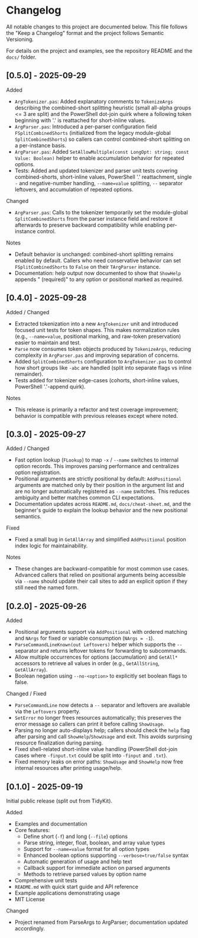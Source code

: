 # Changelog

All notable changes to this project are documented below. This file follows the "Keep a Changelog" format and the project follows Semantic Versioning.

For details on the project and examples, see the repository README and the `docs/` folder.

## [0.5.0] - 2025-09-29

Added

- `ArgTokenizer.pas`: Added explanatory comments to `TokenizeArgs` describing the combined-short splitting heuristic (small all-alpha groups <= 3 are split) and the PowerShell dot-join quirk where a following token beginning with '.' is reattached for short-inline values.
- `ArgParser.pas`: Introduced a per-parser configuration field `FSplitCombinedShorts` (initialized from the legacy module-global `SplitCombinedShorts`) so callers can control combined-short splitting on a per-instance basis.
- `ArgParser.pas`: Added `SetAllowMultiple(const LongOpt: string; const Value: Boolean)` helper to enable accumulation behavior for repeated options.
- Tests: Added and updated tokenizer and parser unit tests covering combined-shorts, short-inline values, PowerShell '.' reattachment, single `-` and negative-number handling, `--name=value` splitting, `--` separator leftovers, and accumulation of repeated options.

Changed

- `ArgParser.pas`: Calls to the tokenizer temporarily set the module-global `SplitCombinedShorts` from the parser instance field and restore it afterwards to preserve backward compatibility while enabling per-instance control.

Notes

- Default behavior is unchanged: combined-short splitting remains enabled by default. Callers who need conservative behavior can set `FSplitCombinedShorts` to `False` on their `TArgParser` instance.
 - Documentation: help output now documented to show that `ShowHelp` appends " (required)" to any
   option or positional marked as required.

## [0.4.0] - 2025-09-28

Added / Changed

- Extracted tokenization into a new `ArgTokenizer` unit and introduced focused unit tests for token shapes. This makes normalization rules (e.g., `--name=value`, positional marking, and raw-token preservation) easier to maintain and test.
- `Parse` now consumes token objects produced by `TokenizeArgs`, reducing complexity in `ArgParser.pas` and improving separation of concerns.
- Added `SplitCombinedShorts` configuration to `ArgTokenizer.pas` to control how short groups like `-abc` are handled (split into separate flags vs inline remainder).
- Tests added for tokenizer edge-cases (cohorts, short-inline values, PowerShell '.'-append quirk).

Notes

- This release is primarily a refactor and test coverage improvement; behavior is compatible with previous releases except where noted.

## [0.3.0] - 2025-09-27

Added / Changed

- Fast option lookup (`FLookup`) to map `-x` / `--name` switches to internal option records. This improves parsing performance and centralizes option registration.
- Positional arguments are strictly positional by default: `AddPositional` arguments are matched only by their position in the argument list and are no longer automatically registered as `--name` switches. This reduces ambiguity and better matches common CLI expectations.
- Documentation updates across `README.md`, `docs/cheat-sheet.md`, and the beginner's guide to explain the lookup behavior and the new positional semantics.

Fixed

- Fixed a small bug in `GetAllArray` and simplified `AddPositional` position index logic for maintainability.

Notes

- These changes are backward-compatible for most common use cases. Advanced callers that relied on positional arguments being accessible via `--name` should update their call sites to add an explicit option if they still need the named form.


## [0.2.0] - 2025-09-26

Added

- Positional arguments support via `AddPositional` with ordered matching and `NArgs` for fixed or variable consumption (`NArgs = -1`).
- `ParseCommandLineKnown(out Leftovers)` helper which supports the `--` separator and returns leftover tokens for forwarding to subcommands.
- Allow multiple occurrences for options (accumulation) and `GetAll*` accessors to retrieve all values in order (e.g., `GetAllString`, `GetAllArray`).
- Boolean negation using `--no-<option>` to explicitly set boolean flags to false.

Changed / Fixed

- `ParseCommandLine` now detects a `--` separator and leftovers are available via the `Leftovers` property.
- `SetError` no longer frees resources automatically; this preserves the error message so callers can print it before calling `ShowUsage`.
- Parsing no longer auto-displays help; callers should check the `help` flag after parsing and call `ShowHelp`/`ShowUsage` and exit. This avoids surprising resource finalization during parsing.
- Fixed shell-related short-inline value handling (PowerShell dot-join cases where `-finput.txt` could be split into `-finput` and `.txt`).
- Fixed memory leaks on error paths: `ShowUsage` and `ShowHelp` now free internal resources after printing usage/help.


## [0.1.0] - 2025-09-19

Initial public release (split out from TidyKit).

Added

- Examples and documentation
- Core features:
  - Define short (`-f`) and long (`--file`) options
  - Parse string, integer, float, boolean, and array value types
  - Support for `--name=value` format for all option types
  - Enhanced boolean options supporting `--verbose=true/false` syntax
  - Automatic generation of usage and help text
  - Callback support for immediate action on parsed arguments
  - Methods to retrieve parsed values by option name
- Comprehensive unit tests
- `README.md` with quick start guide and API reference
- Example applications demonstrating usage
- MIT License

Changed

- Project renamed from ParseArgs to ArgParser; documentation updated accordingly.

